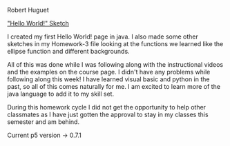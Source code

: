 
Robert Huguet

["Hello World!" Sketch](https://roberthuguet.github.io/120-homework/Homework-3/)

I created my first Hello World! page in java. I also made some other sketches in my Homework-3 file looking at the functions we learned like the ellipse function and different backgrounds.

All of this was done while I was following along with the instructional videos and the examples on the course page. I didn't have any problems while following along this week! I have learned visual basic and python in the past, so all of this comes naturally for me. I am excited to learn more of the java language to add it to my skill set.  

During this homework cycle I did not get the opportunity to help other classmates as I have just gotten the approval to stay in my classes this semester and am behind.

Current p5 version -> 0.7.1
